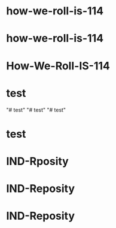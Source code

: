 # how-we-roll-is-114
# how-we-roll-is-114
# How-We-Roll-IS-114
# test
"# test" 
"# test" 
"# test" 
# test
# IND-Rposity
# IND-Reposity
# IND-Reposity

